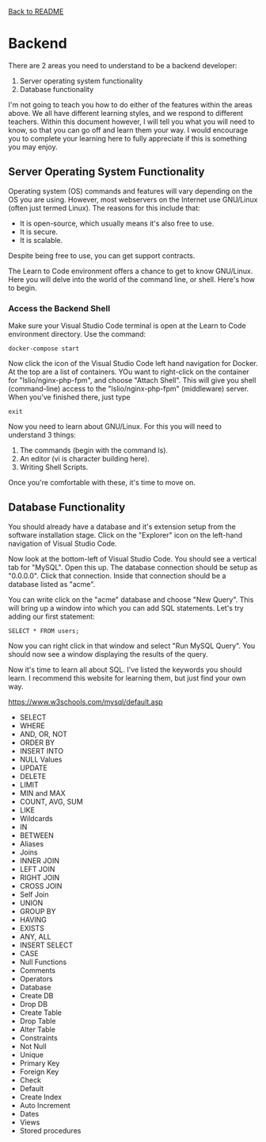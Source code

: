 [Back to README](./README.md)
# Backend
There are 2 areas you need to understand to be a backend developer:

 1. Server operating system functionality
 2. Database functionality

I'm not going to teach you how to do either of the features within the areas above. We all have different learning styles, and we respond to different teachers. Within this document however, I will tell you what you will need to know, so that you can go off and learn them your way. I would encourage you to complete your learning here to fully appreciate if this is something you may enjoy.
## Server Operating System Functionality
Operating system (OS) commands and features will vary depending on the OS you are using. However, most webservers on the Internet use GNU/Linux (often just termed Linux). The reasons for this include that:

 * It is open-source, which usually means it's also free to use.
 * It is secure.
 * It is scalable.

Despite being free to use, you can get support contracts.

The Learn to Code environment offers a chance to get to know GNU/Linux. Here you will delve into the world of the command line, or shell. Here's how to begin.

### Access the Backend Shell
Make sure your Visual Studio Code terminal is open at the Learn to Code environment directory. Use the command:
```
docker-compose start
```
Now click the icon of the Visual Studio Code left hand navigation for Docker. At the top are a list of containers. YOu want to right-click on the container for "lslio/nginx-php-fpm", and choose "Attach Shell". This will give you shell (command-line) access to the "lslio/nginx-php-fpm" (middleware) server. When you've finished there, just type

```exit```

Now you need to learn about GNU/Linux.
For this you will need to understand 3 things:
 1. The commands (begin with the command ls).
 2. An editor (vi is character building here).
 3. Writing Shell Scripts.

Once you're comfortable with these, it's time to move on.
## Database Functionality
You should already have a database and it's extension setup from the software installation stage. Click on the "Explorer" icon on the left-hand navigation of Visual Studio Code.

Now look at the bottom-left of Visual Studio Code. You should see a vertical tab for "MySQL". Open this up. The database connection should be setup as "0.0.0.0". Click that connection. Inside that connection should be a database listed as "acme".

You can write click on the "acme" database and choose "New Query". This will bring up a window into which you can add SQL statements. Let's try adding our first statement:
```
SELECT * FROM users;
```

Now you can right click in that window and select "Run MySQL Query". You should now see a window displaying the results of the query.

Now it's time to learn all about SQL. I've listed the keywords you should learn. I recommend this website for learning them, but just find your own way.

https://www.w3schools.com/mysql/default.asp
 * SELECT
 * WHERE
 * AND, OR, NOT
 * ORDER BY
 * INSERT INTO
 * NULL Values
 * UPDATE
 * DELETE
 * LIMIT
 * MIN and MAX
 * COUNT, AVG, SUM
 * LIKE
 * Wildcards
 * IN
 * BETWEEN
 * Aliases
 * Joins
 * INNER JOIN
 * LEFT JOIN
 * RIGHT JOIN
 * CROSS JOIN
 * Self Join
 * UNION
 * GROUP BY
 * HAVING
 * EXISTS
 * ANY, ALL
 * INSERT SELECT
 * CASE
 * Null Functions
 * Comments
 * Operators
 * Database
 * Create DB
 * Drop DB
 * Create Table
 * Drop Table
 * Alter Table
 * Constraints
 * Not Null
 * Unique
 * Primary Key
 * Foreign Key
 * Check
 * Default
 * Create Index
 * Auto Increment
 * Dates
 * Views
 * Stored procedures
